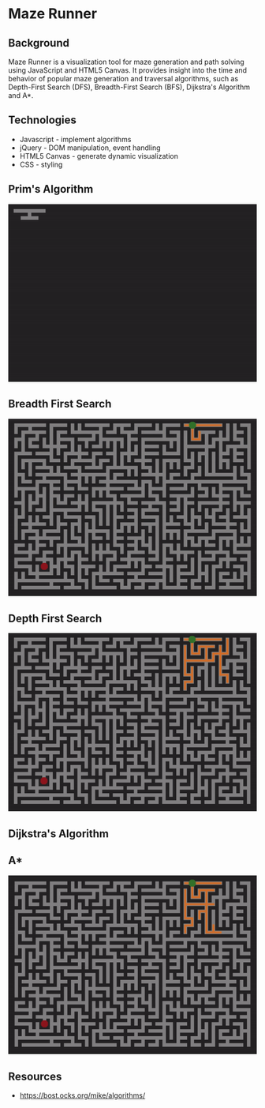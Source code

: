 # Maze Runner

## Background
Maze Runner is a visualization tool for maze generation and path solving using JavaScript and HTML5 Canvas. It provides insight into the time and behavior of popular maze generation and traversal algorithms, such as Depth-First Search (DFS), Breadth-First Search (BFS), Dijkstra's Algorithm and A*.

## Technologies
  * Javascript - implement algorithms
  * jQuery - DOM manipulation, event handling
  * HTML5 Canvas - generate dynamic visualization
  * CSS - styling

## Prim's Algorithm
![](assets/README-1dd2ae9f.gif)

## Breadth First Search
![](assets/README-e85f0da1.gif)

## Depth First Search
![](assets/README-7af6125f.gif)

## Dijkstra's Algorithm

## A*
![](assets/README-624adabe.gif)

## Resources
* https://bost.ocks.org/mike/algorithms/

